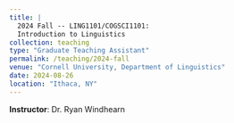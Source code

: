 ```yaml
---
title: |
  2024 Fall -- LING1101/COGSCI1101:   
  Introduction to Linguistics
collection: teaching
type: "Graduate Teaching Assistant"
permalink: /teaching/2024-fall
venue: "Cornell University, Department of Linguistics"
date: 2024-08-26
location: "Ithaca, NY"
---
```


**Instructor**: Dr. Ryan Windhearn
